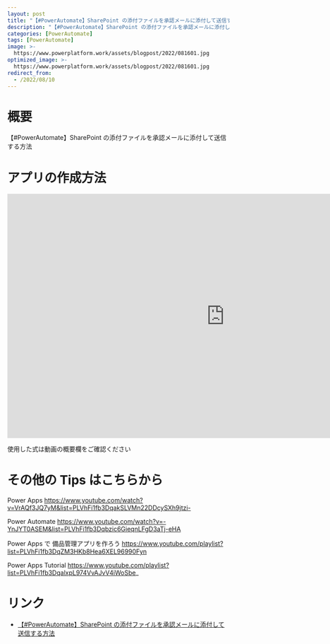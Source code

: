 ```yaml
---
layout: post
title: "【#PowerAutomate】SharePoint の添付ファイルを承認メールに添付して送信する方法"
description: "【#PowerAutomate】SharePoint の添付ファイルを承認メールに添付して送信する方法を動画で分かりやすく解説"
categories: [PowerAutomate]
tags: [PowerAutomate]
image: >-
  https://www.powerplatform.work/assets/blogpost/2022/081601.jpg
optimized_image: >-
  https://www.powerplatform.work/assets/blogpost/2022/081601.jpg
redirect_from:
  - /2022/08/10
---
```



#  概要

【#PowerAutomate】SharePoint の添付ファイルを承認メールに添付して送信する方法


# アプリの作成方法

<iframe width="983" height="553" src="https://www.youtube.com/embed/Jj7-U5Ek0j4" title="YouTube video player" frameborder="0" allow="accelerometer; autoplay; clipboard-write; encrypted-media; gyroscope; picture-in-picture" allowfullscreen></iframe>


使用した式は動画の概要欄をご確認ください


# その他の Tips はこちらから

Power Apps
https://www.youtube.com/watch?v=VrAQf3JQ7yM&list=PLVhFi1fb3DqakSLVMn22DDcySXh9jtzi- 

Power Automate
https://www.youtube.com/watch?v=-YnJYT0ASEM&list=PLVhFi1fb3Dqbzic6GieqnLFgD3aTj-eHA

Power Apps で 備品管理アプリを作ろう
https://www.youtube.com/playlist?list=PLVhFi1fb3DqZM3HKb8Hea6XEL96990Fyn

Power Apps Tutorial
https://www.youtube.com/playlist?list=PLVhFi1fb3DqalxpL974VvAJvV4iWoSbe_

# リンク


- [【#PowerAutomate】SharePoint の添付ファイルを承認メールに添付して送信する方法](https://www.youtube.com/watch?v=Jj7-U5Ek0j4)

